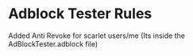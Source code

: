 # Adblock Tester Rules
Added Anti Revoke for scarlet users/me (Its inside the AdBlockTester.adblock file)
